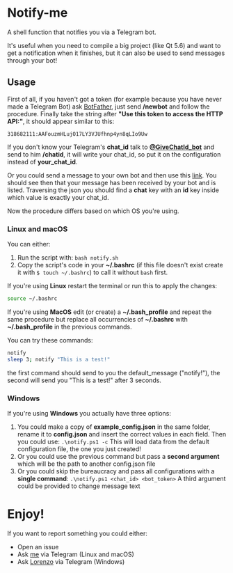# Notify-me

A shell function that notifies you via a Telegram bot.

It's useful when you need to compile a big project (like Qt 5.6) and want to get a notification when it finishes, but it can also be used to send messages through your bot!

## Usage

First of all, if you haven't got a token (for example because you have never made a Telegram Bot) ask [BotFather](https://telegram.me/botfather), just send **/newbot** and follow the procedure. Finally take the string after **"Use this token to access the HTTP API:"**, it should appear similar to this:

```
318682111:AAFouzmHLujO17LY3VJUfhnp4yn8qLIo9Uw
```

If you don't know your Telegram's **chat_id** talk to [**@GiveChatId_bot**](https://t.me/GiveChatId_bot) and send to him **/chatid**, it will write your chat_id, so put it on the configuration instead of **your_chat_id**.

Or you could send a message to your own bot and then use this [link](https://api.telegram.org/bot**TOKEN**/getUpdates). You should see then that your message has been received by your bot and is listed. Traversing the json you should find a **chat** key with an **id** key inside which value is exactly your chat_id.

Now the procedure differs based on which OS you're using.

### Linux and macOS

You can either:

1. Run the script with:
   `bash notify.sh`
2. Copy the script's code in your **~/.bashrc** (if this file doesn't exist create it with `$ touch ~/.bashrc`) to call it without `bash` first.

If you're using **Linux** restart the terminal or run this to apply the changes:

```bash
source ~/.bashrc
```

If you're using **MacOS** edit (or create) a **~/.bash_profile** and repeat the same procedure but replace all occurrencies of **~/.bashrc** with **~/.bash_profile** in the previous commands.

You can try these commands:

```bash
notify
sleep 3; notify "This is a test!"
```

the first command should send to you the default_message ("notify!"), the second will send you "This is a test!" after 3 seconds.

### Windows

If you're using **Windows** you actually have three options:

1. You could make a copy of **example_config.json** in the same folder, rename it to **config.json** and insert the correct values in each field.
   Then you could use:
   `.\notify.ps1 -c`
   This will load data from the default configuration file, the one you just created!
2. Or you could use the previous command but pass a **second argument** which will be the path to another config.json file
3. Or you could skip the bureaucracy and pass all configurations with a **single command**:
   `.\notify.ps1 <chat_id> <bot_token>`
   A third argument could be provided to change message text

# Enjoy!

If you want to report something you could either:

- Open an issue
- Ask [me](http://telegram.me/Helias) via Telegram (Linux and macOS)
- Ask [Lorenzo](http://telegram.me/lorenzopappalardo7) via Telegram (Windows)
